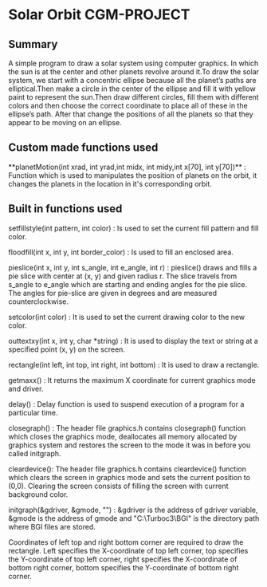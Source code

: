 # Solar Orbit CGM-PROJECT

 <h2>Summary </h2>
A simple program to draw a solar system using computer graphics. In which the sun is at the center and other planets revolve around it.To draw the solar system, 
we start with a concentric ellipse because all the planet’s paths are elliptical.Then make a circle in the center of the ellipse and fill it with yellow paint to 
represent the sun.Then draw different circles, fill them with different colors and then choose the correct coordinate to place all of these in the ellipse’s path. 
After that change the positions of all the planets so that they appear to be moving on an ellipse.


<h2>Custom made functions used </h2>
**planetMotion(int xrad, int yrad,int midx, int midy,int x[70], int y[70])** : Function which is used to manipulates the position of planets on the orbit, it changes the planets in the location in it's corresponding orbit.

<h2>Built in functions used</h2>

setfillstyle(int pattern, int color) : Is used to set the current fill pattern and fill color.

floodfill(int x, int y, int border_color) : Is used to fill an enclosed area.

pieslice(int x, int y, int s_angle, int e_angle, int r) : pieslice() draws and fills a pie slice with center at (x, y) and given radius r. The slice travels from s_angle to e_angle which are starting and ending angles for the pie slice. The angles for pie-slice are given in degrees and are measured counterclockwise.

setcolor(int color) :  It is used to set the current drawing color to the new color.

outtextxy(int x, int y, char *string) : It is used to display the text or string at a specified point (x, y) on the screen.

rectangle(int left, int top, int right, int bottom) :  It is used to draw a rectangle.

getmaxx() : It returns the maximum X coordinate for current graphics mode and driver.

delay() :  Delay function is used to suspend execution of a program for a particular time.

closegraph() : The header file graphics.h contains closegraph() function which closes the graphics mode, deallocates all memory allocated by graphics system and restores the screen to the mode it was in before you called initgraph.

cleardevice(): The header file graphics.h contains cleardevice() function which clears the screen in graphics mode and sets the current position to (0,0). Clearing the screen consists of filling the screen with current background color.

initgraph(&gdriver, &gmode, "") : &gdriver is the address of gdriver variable, &gmode is the address of gmode and  "C:\\Turboc3\\BGI" is the directory path where BGI files are stored.

Coordinates of left top and right bottom corner are required to draw the rectangle.
Left specifies the X-coordinate of top left corner, top specifies the Y-coordinate of top left corner, right specifies the X-coordinate of bottom right corner, bottom specifies the Y-coordinate of bottom right corner.

